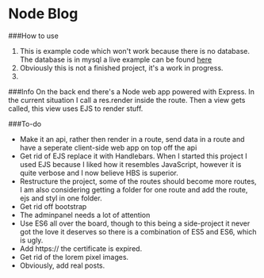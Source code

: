 # Node Blog

###How to use
1. This is example code which won't work because there is no database. The database is in mysql a live example can be found [here](https://thomasmachielsen.me/)
2. Obviously this is not a finished project, it's a work in progress.
3. 

###Info
On the back end there's a Node web app powered with Express. In the current situation I call a res.render inside the route. Then a view gets called, this view uses EJS to render stuff.

###To-do
- Make it an api, rather then render in a route, send data in a route and have a seperate client-side web app on top off the api
- Get rid of EJS replace it with Handlebars. When I started this project I used EJS because I liked how it resembles JavaScript, however it is quite verbose and I now believe HBS is superior. 
- Restructure the project, some of the routes should become more routes, I am also considering getting a folder for one route and add the route, ejs and styl in one folder.
- Get rid off bootstrap
- The adminpanel needs a lot of attention
- Use ES6 all over the board, though to this being a side-project it never got the love it deserves so there is a combination of ES5 and ES6, which is ugly.
- Add https:// the certificate is expired. 
- Get rid of the lorem pixel images. 
- Obviously, add real posts.

